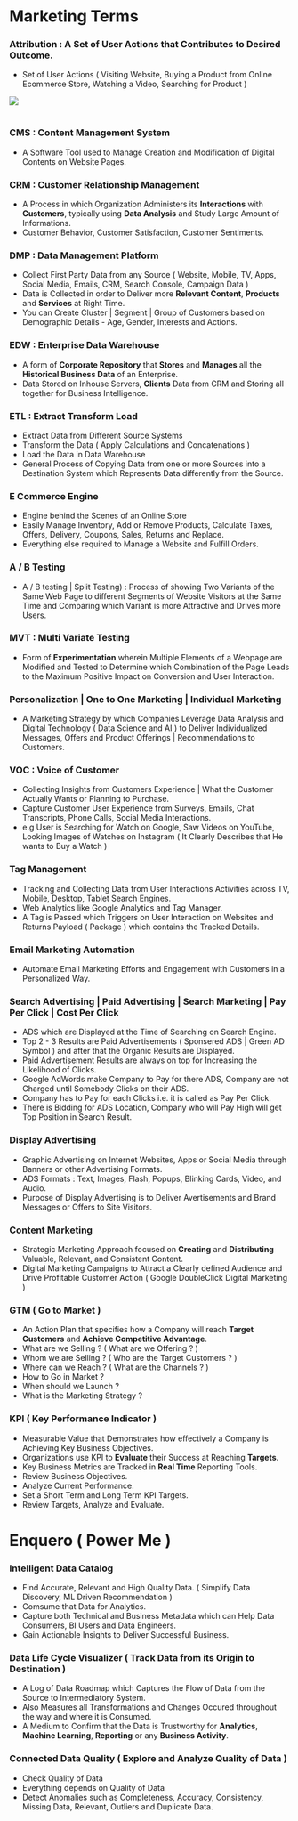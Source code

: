 # Marketing Terms

### Attribution : A Set of User Actions that Contributes to Desired Outcome. 
- Set of User Actions ( Visiting Website, Buying a Product from Online Ecommerce Store, Watching a Video, Searching for Product )

<table align=center>
  <tr><img src='Image/Attribution.jpg'></tr>
</table>

### CMS : Content Management System
- A Software Tool used to Manage Creation and Modification of Digital Contents on Website Pages.

### CRM : Customer Relationship Management
- A Process in which Organization Administers its **Interactions** with **Customers**, typically using **Data Analysis** and Study Large Amount of Informations.
- Customer Behavior, Customer Satisfaction, Customer Sentiments.

### DMP : Data Management Platform
- Collect First Party Data from any Source ( Website, Mobile, TV, Apps, Social Media, Emails, CRM, Search Console, Campaign Data )
- Data is Collected in order to Deliver more **Relevant Content**, **Products** and **Services** at Right Time.
- You can Create Cluster | Segment | Group of Customers based on Demographic Details - Age, Gender, Interests and Actions.  

### EDW : Enterprise Data Warehouse
- A form of **Corporate Repository** that **Stores** and **Manages** all the **Historical Business Data** of an Enterprise.
- Data Stored on Inhouse Servers, **Clients** Data from CRM and Storing all together for Business Intelligence.

### ETL : Extract Transform Load
- Extract Data from Different Source Systems
- Transform the Data ( Apply Calculations and Concatenations )
- Load the Data in Data Warehouse
- General Process of Copying Data from one or more Sources into a Destination System which Represents Data differently from the Source.

### E Commerce Engine
- Engine behind the Scenes of an Online Store
- Easily Manage Inventory, Add or Remove Products, Calculate Taxes, Offers, Delivery, Coupons, Sales, Returns and Replace. 
- Everything else required to Manage a Website and Fulfill Orders.

### A / B Testing
- A / B testing | Split Testing) : Process of showing Two Variants of the Same Web Page to different Segments of Website Visitors at the Same Time and Comparing which Variant is more Attractive and Drives more Users.

### MVT : Multi Variate Testing
- Form of **Experimentation** wherein Multiple Elements of a Webpage are Modified and Tested to Determine which Combination of the Page Leads to the Maximum Positive Impact on Conversion and User Interaction.

### Personalization | One to One Marketing | Individual Marketing
- A Marketing Strategy by which Companies Leverage Data Analysis and Digital Technology ( Data Science and AI ) to Deliver Individualized Messages, Offers and Product Offerings | Recommendations to Customers.

### VOC : Voice of Customer
- Collecting Insights from Customers Experience | What the Customer Actually Wants or Planning to Purchase. 
- Capture Customer User Experience from Surveys, Emails, Chat Transcripts, Phone Calls, Social Media Interactions.
- e.g User is Searching for Watch on Google, Saw Videos on YouTube, Looking Images of Watches on Instagram ( It Clearly Describes that He wants to Buy a Watch )

### Tag Management 
- Tracking and Collecting Data from User Interactions Activities across TV, Mobile, Desktop, Tablet Search Engines.
- Web Analytics like Google Analytics and Tag Manager.
- A Tag is Passed which Triggers on User Interaction on Websites and Returns Payload ( Package ) which contains the Tracked Details. 

### Email Marketing Automation
- Automate Email Marketing Efforts and Engagement with Customers in a Personalized Way.

### Search Advertising | Paid Advertising | Search Marketing | Pay Per Click | Cost Per Click
- ADS which are Displayed at the Time of Searching on Search Engine.
- Top 2 - 3 Results are Paid Advertisements ( Sponsered ADS | Green AD Symbol ) and after that the Organic Results are Displayed.
- Paid Advertisement Results are always on top for Increasing the Likelihood of Clicks.
- Google AdWords make Company to Pay for there ADS, Company are not Charged until Somebody Clicks on their ADS.
- Company has to Pay for each Clicks i.e. it is called as Pay Per Click.
- There is Bidding for ADS Location, Company who will Pay High will get Top Position in Search Result.

### Display Advertising
- Graphic Advertising on Internet Websites, Apps or Social Media through Banners or other Advertising Formats. 
- ADS Formats : Text, Images, Flash, Popups, Blinking Cards, Video, and Audio. 
- Purpose of Display Advertising is to Deliver Avertisements and Brand Messages or Offers to Site Visitors.

### Content Marketing 
- Strategic Marketing Approach focused on **Creating** and **Distributing** Valuable, Relevant, and Consistent Content.
- Digital Marketing Campaigns to Attract a Clearly defined Audience and Drive Profitable Customer Action ( Google DoubleClick Digital Marketing )

### GTM ( Go to Market )
- An Action Plan that specifies how a Company will reach **Target Customers** and **Achieve Competitive Advantage**.
- What are we Selling ? ( What are we Offering ? )
- Whom we are Selling ? ( Who are the Target Customers ? )
- Where can we Reach ? ( What are the Channels ? )
- How to Go in Market ?
- When should we Launch ?
- What is the Marketing Strategy ?

### KPI ( Key Performance Indicator )
- Measurable Value that Demonstrates how effectively a Company is Achieving Key Business Objectives.
- Organizations use KPI to **Evaluate** their Success at Reaching **Targets**.
- Key Business Metrics are Tracked in **Real Time** Reporting Tools.
- Review Business Objectives.
- Analyze Current Performance.
- Set a Short Term and Long Term KPI Targets.
- Review Targets, Analyze and Evaluate.

# Enquero ( Power Me )

### Intelligent Data Catalog
- Find Accurate, Relevant and High Quality Data. ( Simplify Data Discovery, ML Driven Recommendation )
- Comsume that Data for Analytics.
- Capture both Technical and Business Metadata which can Help Data Consumers, BI Users and Data Engineers.
- Gain Actionable Insights to Deliver Successful Business.

### Data Life Cycle Visualizer ( Track Data from its Origin to Destination )
- A Log of Data Roadmap which Captures the Flow of Data from the Source to Intermediatory System.
- Also Measures all Transformations and Changes Occured throughout the way and where it is Consumed.
- A Medium to Confirm that the Data is Trustworthy for **Analytics**, **Machine Learning**, **Reporting** or any **Business Activity**.

### Connected Data Quality ( Explore and Analyze Quality of Data )
- Check Quality of Data 
- Everything depends on Quality of Data
- Detect Anomalies such as Completeness, Accuracy, Consistency, Missing Data, Relevant, Outliers and Duplicate Data.

